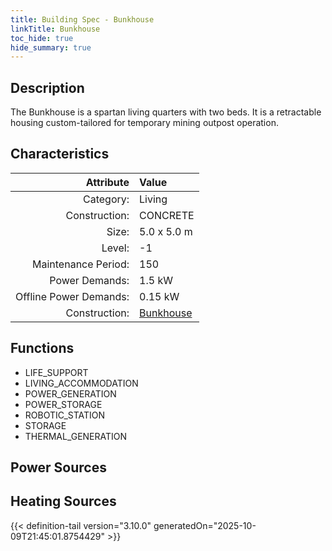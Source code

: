 ```yaml
---
title: Building Spec - Bunkhouse
linkTitle: Bunkhouse
toc_hide: true
hide_summary: true
---
```

<!-- This is generated by the MarsSim HelpGenertor, do not edit. -->

## Description
The Bunkhouse is a spartan living quarters with&#10;two beds. It is a retractable housing custom-tailored for&#10;temporary mining outpost operation.

## Characteristics

| Attribute      | Value |
|--------:|:------|
|Category:|Living|
|Construction:|CONCRETE|
|Size:|5.0 x 5.0 m|
|Level:|-1|
|Maintenance Period:|150|
|Power Demands:|1.5 kW|
|Offline Power Demands:|0.15 kW|
|Construction:|[Bunkhouse](/docs/definitions/construction/bunkhouse)|

## Functions
      
- LIFE_SUPPORT
- LIVING_ACCOMMODATION
- POWER_GENERATION
- POWER_STORAGE
- ROBOTIC_STATION
- STORAGE
- THERMAL_GENERATION


## Power Sources
      

## Heating Sources



{{< definition-tail version="3.10.0" generatedOn="2025-10-09T21:45:01.8754429" >}}

